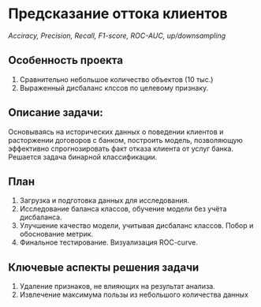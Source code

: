 # Предсказание оттока клиентов
*Acciracy, Precision, Recall, F1-score, ROC-AUC, up/downsampling*

## Особенность проекта
1. Сравнительно небольшое количество объектов (10 тыс.)
2. Выраженный дисбаланс клссов по целевому признаку.

## Описание задачи:
Основываясь на исторических данных о поведении клиентов и расторжении договоров с банком, построить модель, позволяющую эффективно спрогнозировать факт отказа клиента от услуг банка.
Решается задача бинарной классификации.

## План
1. Загрузка и подготовка данных для исследования.
2. Исследование баланса классов, обучение модели без учёта дисбаланса.
3. Улучшение качество модели, учитывая дисбаланс классов. Побор и обоснование метрик.
4. Финальное тестирование. Визуализация ROC-curve.

## Ключевые аспекты решения задачи
1. Удаление признаков, не влияющих на результат анализа. 
2. Извлечение максимума пользы из небольшого количества данных



